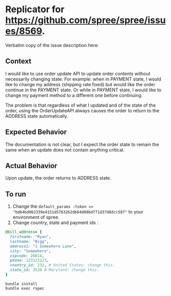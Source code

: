 # Replicator for https://github.com/spree/spree/issues/8569.



Verbatim copy of the issue description here:

## Context
I would like to use order update API to update order contents without necessarily changing state.
For example: when in PAYMENT state, I would like to change my address (shipping rate fixed) but would like the order continue in the PAYMENT state. Or while in PAYMENT state, I would like to change my payment method to a different one before continuing.

The problem is that regardless of what I updated and of the state of the order, using the OrderUpdateAPI always causes the order to return to the ADDRESS state automatically.

## Expected Behavior
The documentation is not clear, but I expect the order state to remain the same when an update does not contain anything critical.

## Actual Behavior
Upon update, the order returns to ADDRESS state.

## To run

1. Change the `default_params :token => "bd64bd062339e4151d5763262db64d08bd771d37d8dcc587"` to your environment of spree.
2. Change country, state and payment ids :

```ruby
@bill_address= {
  firstname: "Ryan",
  lastname: "Bigg",
  address1: "1 Somewhere Lane",
  city: "Somewhere",
  zipcode: 20814,
  phone: 123123123,
  country_id: 232, # United States: change this.
  state_id: 3520 # Maryland: Change this.
}
```

```shell
bundle install
bundle exec rspec
```
